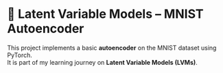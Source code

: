# 🧠 Latent Variable Models – MNIST Autoencoder

This project implements a basic **autoencoder** on the MNIST dataset using PyTorch.\
It is part of my learning journey on **Latent Variable Models (LVMs)**.

